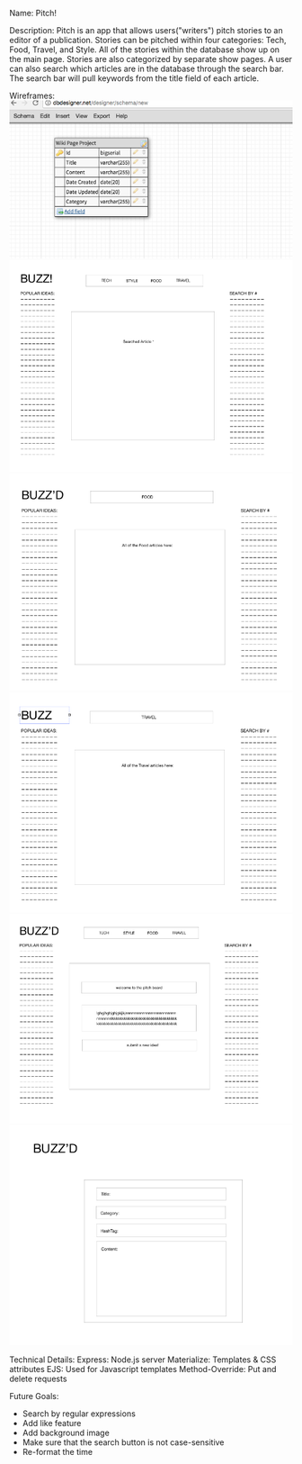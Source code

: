 Name: Pitch!

Description: Pitch is an app that allows users("writers") pitch stories to an editor of a publication.
Stories can be pitched within four categories: Tech, Food, Travel, and Style.
All of the stories within the database show up on the main page.
Stories are also categorized by separate show pages.
A user can also search which articles are in the database through the search bar.
The search bar will pull keywords from the title field of each article.

Wireframes:
![dbdesigner](/public/img/dbdesigner.png)
![wireframe](/public/img/wireframe1.png)
![wireframe](/public/img/wireframe2.png)
![wireframe](/public/img/wireframe3.png)
![wireframe](/public/img/wireframe4.png)
![wireframe](/public/img/wireframe5.png)


Technical Details:
Express: Node.js server
Materialize: Templates & CSS attributes
EJS: Used for Javascript templates
Method-Override: Put and delete requests

Future Goals:
- Search by regular expressions
- Add like feature
- Add background image
- Make sure that the search button is not case-sensitive
- Re-format the time
